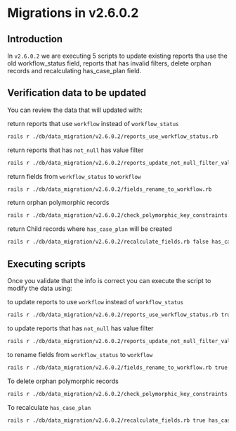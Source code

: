 <!-- Copyright (c) 2014 - 2023 UNICEF. All rights reserved. -->

Migrations in v2.6.0.2
========

## Introduction
In `v2.6.0.2` we are executing 5 scripts to update existing reports tha use the old workflow_status field, reports that has invalid filters, delete orphan records and recalculating has_case_plan field.

## Verification data to be updated
You can review the data that will updated with:

return reports that use `workflow` instead of `workflow_status`
```bash
rails r ./db/data_migration/v2.6.0.2/reports_use_workflow_status.rb
```

return reports that has `not_null` has value filter
```bash
rails r ./db/data_migration/v2.6.0.2/reports_update_not_null_filter_value.rb
```

return fields from `workflow_status` to `workflow`
```bash
rails r ./db/data_migration/v2.6.0.2/fields_rename_to_workflow.rb
```

return orphan polymorphic records
```bash
rails r ./db/data_migration/v2.6.0.2/check_polymorphic_key_constraints.rb.rb
```

return Child records where `has_case_plan` will be created
```bash
rails r ./db/data_migration/v2.6.0.2/recalculate_fields.rb false has_case_plan
```


## Executing scripts
Once you validate that the info is correct you can execute the script to modify the data using:

to update reports to use `workflow` instead of `workflow_status`
```bash
rails r ./db/data_migration/v2.6.0.2/reports_use_workflow_status.rb true
```

to update reports that has `not_null` has value filter
```bash
rails r ./db/data_migration/v2.6.0.2/reports_update_not_null_filter_value.rb true
```

to rename fields from `workflow_status` to `workflow`
```bash
rails r ./db/data_migration/v2.6.0.2/fields_rename_to_workflow.rb true
```

To delete orphan polymorphic records
```bash
rails r ./db/data_migration/v2.6.0.2/check_polymorphic_key_constraints.rb.rb true
```

To recalculate `has_case_plan`
```bash
rails r ./db/data_migration/v2.6.0.2/recalculate_fields.rb true has_case_plan
```